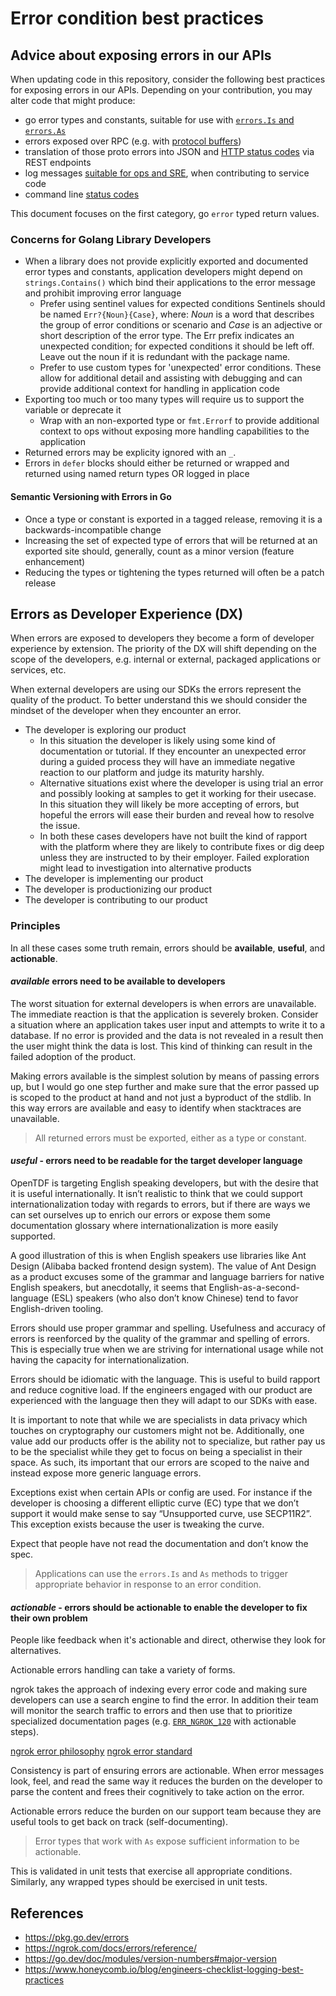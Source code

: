 # Error condition best practices

## Advice about exposing errors in our APIs

When updating code in this repository,
consider the following best practices for exposing errors in our APIs.
Depending on your contribution, you may alter code that might produce:

- go error types and constants, suitable for use with [`errors.Is` and `errors.As`](https://pkg.go.dev/errors)
- errors exposed over RPC (e.g. with [protocol buffers](https://grpc.io/docs/guides/error/))
- translation of those proto errors into JSON and [HTTP status codes](https://developer.mozilla.org/en-US/docs/Web/HTTP/Status) via REST endpoints
- log messages [suitable for ops and SRE](https://www.honeycomb.io/blog/engineers-checklist-logging-best-practices), when contributing to service code
- command line [status codes](https://tldp.org/LDP/abs/html/exitcodes.html)

This document focuses on the first category, go `error` typed return values.

### Concerns for Golang Library Developers

- When a library does not provide explicitly exported and documented error types and constants,
  application developers might depend on `strings.Contains()`
  which bind their applications to the error message and prohibit improving error language
  - Prefer using sentinel values for expected conditions
    Sentinels should be named `Err?{Noun}{Case}`, where:
      *Noun* is a word that describes the group of error conditions or scenario
      and *Case* is an adjective or short description of the error type. The Err
      prefix indicates an unexpected condition;
      for expected conditions it should be left off.
      Leave out the noun if it is redundant with the package name.
  - Prefer to use custom types for 'unexpected' error conditions.
    These allow for additional detail and assisting with debugging
    and can provide additional context for handling in application code
- Exporting too much or too many types
  will require us to support the variable or deprecate it
  - Wrap with an non-exported type or `fmt.Errorf` to provide additional context to ops
    without exposing more handling capabilities to the application
- Returned errors may be explicity ignored with an `_`.
- Errors in `defer` blocks should either be returned or wrapped and returned using named return types
  OR logged in place

#### Semantic Versioning with Errors in Go

- Once a type or constant is exported in a tagged release,
  removing it is a backwards-incompatible change
- Increasing the set of expected type of errors that will be returned at an exported site
  should, generally, count as a minor version (feature enhancement)
- Reducing the types or tightening the types returned
  will often be a patch release

## Errors as Developer Experience (DX)

When errors are exposed to developers
they become a form of developer experience by extension.
The priority of the DX will shift depending on the scope of the developers,
e.g. internal or external,
packaged applications or services, etc.

When external developers are using our SDKs
the errors represent the quality of the product.
To better understand this we should consider
the mindset of the developer when they encounter an error.

- The developer is exploring our product
  - In this situation the developer is likely using some kind of documentation or tutorial.
    If they encounter an unexpected error during a guided process
    they will have an immediate negative reaction to our platform and judge its maturity harshly.
  - Alternative situations exist where the developer is using trial an error
    and possibly looking at samples to get it working for their usecase.
    In this situation they will likely be more accepting of errors,
    but hopeful the errors will ease their burden and reveal how to resolve the issue.
  - In both these cases
    developers have not built the kind of rapport with the platform where they are likely to contribute fixes or dig deep
    unless they are instructed to by their employer.
    Failed exploration might lead to investigation into alternative products
- The developer is implementing our product
- The developer is productionizing our product
- The developer is contributing to our product

### Principles

In all these cases some truth remain, errors should be **available**, **useful**, and **actionable**.

#### *available* errors need to be available to developers

The worst situation for external developers is when errors are unavailable.
The immediate reaction is that the application is severely broken.
Consider a situation where an application takes user input
and attempts to write it to a database.
If no error is provided and the data is not revealed in a result
then the user might think the data is lost.
This kind of thinking can result in the failed adoption of the product.

Making errors available is the simplest solution by means of passing errors up,
but I would go one step further and make sure that the error passed up is scoped to the product at hand
and not just a byproduct of the stdlib.
In this way errors are available and easy to identify when stacktraces are unavailable.

> All returned errors must be exported, either as a type or constant.

#### *useful* - errors need to be readable for the target developer language

OpenTDF is targeting English speaking developers,
but with the desire that it is useful internationally.
It isn’t realistic to think that we could support internationalization today with regards to errors,
but if there are ways we can set ourselves up to enrich our errors or expose them some documentation glossary where internationalization is more easily supported.

A good illustration of this is when English speakers use libraries like Ant Design (Alibaba backed frontend design system).
The value of Ant Design as a product excuses some of the grammar and language barriers for native English speakers,
but anecdotally, it seems that English-as-a-second-language (ESL) speakers (who also don’t know Chinese) tend to favor English-driven tooling.

Errors should use proper grammar and spelling.
Usefulness and accuracy of errors is reenforced by the quality of the grammar and spelling of errors.
This is especially true when we are striving for international usage while not having the capacity for internationalization.

Errors should be idiomatic with the language.
This is useful to build rapport and reduce cognitive load.
If the engineers engaged with our product are experienced with the language
then they will adapt to our SDKs with ease.

It is important to note that while we are specialists in data privacy which touches on cryptography
our customers might not be.
Additionally, one value add our products offer is the ability not to specialize,
but rather pay us to be the specialist
while they get to focus on being a specialist in their space.
As such, its important that our errors are scoped to the naive
and instead expose more generic language errors.

Exceptions exist when certain APIs or config are used.
For instance if the developer is choosing a different elliptic curve (EC) type that we don’t support
it would make sense to say “Unsupported curve, use SECP11R2”.
This exception exists because the user is tweaking the curve.

Expect that people have not read the documentation and don’t know the spec.

> Applications can use the `errors.Is` and `As` methods to trigger appropriate behavior in response to an error condition.

#### *actionable* - errors should be actionable to enable the developer to fix their own problem

People like feedback when it's actionable and direct,
otherwise they look for alternatives.

Actionable errors handling can take a variety of forms.

ngrok takes the approach of indexing every error code
and making sure developers can use a search engine to find the error.
In addition their team will monitor the search traffic to errors
and then use that to prioritize specialized documentation pages (e.g. [`ERR_NGROK_120`](https://ngrok.com/docs/errors/err_ngrok_120/) with actionable steps).

[ngrok error philosophy](https://ngrok.com/docs/errors/#philosophy)
[ngrok error standard](https://ngrok.com/docs/api/#errors)

Consistency is part of ensuring errors are actionable.
When error messages look, feel, and read the same way
it reduces the burden on the developer to parse the content
and frees their cognitively to take action on the error.

Actionable errors reduce the burden on our support team
because they are useful tools to get back on track (self-documenting).

> Error types that work with `As` expose sufficient information to be actionable.

This is validated in unit tests that exercise all appropriate conditions.
Similarly, any wrapped types should be exercised in unit tests.

## References

- <https://pkg.go.dev/errors>
- <https://ngrok.com/docs/errors/reference/>
- <https://go.dev/doc/modules/version-numbers#major-version>
- <https://www.honeycomb.io/blog/engineers-checklist-logging-best-practices>
